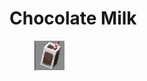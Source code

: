 # Chocolate Milk

<figure><img src="../../../.gitbook/assets/image (44).png" alt=""><figcaption></figcaption></figure>
